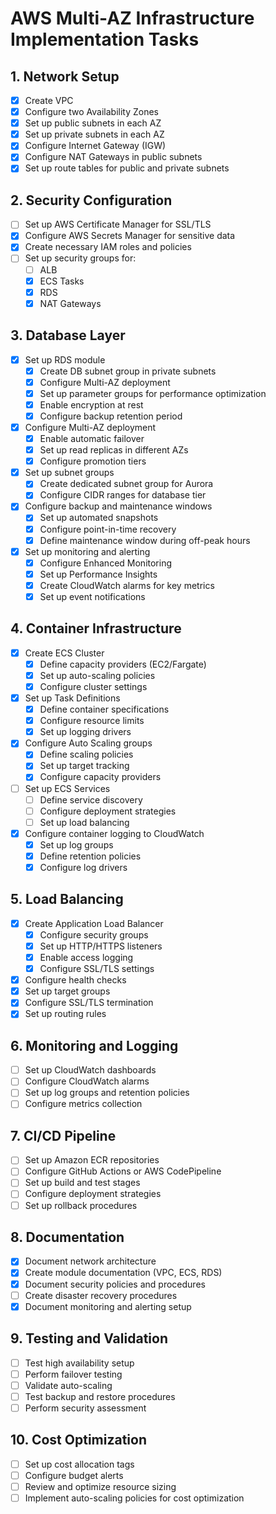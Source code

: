 # AWS Multi-AZ Infrastructure Implementation Tasks

## 1. Network Setup
- [x] Create VPC
- [x] Configure two Availability Zones
- [x] Set up public subnets in each AZ
- [x] Set up private subnets in each AZ
- [x] Configure Internet Gateway (IGW)
- [x] Configure NAT Gateways in public subnets
- [x] Set up route tables for public and private subnets

## 2. Security Configuration
- [ ] Set up AWS Certificate Manager for SSL/TLS
- [x] Configure AWS Secrets Manager for sensitive data
- [x] Create necessary IAM roles and policies
- [ ] Set up security groups for:
  - [ ] ALB
  - [x] ECS Tasks
  - [x] RDS
  - [x] NAT Gateways

## 3. Database Layer
- [x] Set up RDS module
  - [x] Create DB subnet group in private subnets
  - [x] Configure Multi-AZ deployment
  - [x] Set up parameter groups for performance optimization
  - [x] Enable encryption at rest
  - [x] Configure backup retention period
- [x] Configure Multi-AZ deployment
  - [x] Enable automatic failover
  - [x] Set up read replicas in different AZs
  - [x] Configure promotion tiers
- [x] Set up subnet groups
  - [x] Create dedicated subnet group for Aurora
  - [x] Configure CIDR ranges for database tier
- [x] Configure backup and maintenance windows
  - [x] Set up automated snapshots
  - [x] Configure point-in-time recovery
  - [x] Define maintenance window during off-peak hours
- [x] Set up monitoring and alerting
  - [x] Configure Enhanced Monitoring
  - [x] Set up Performance Insights
  - [x] Create CloudWatch alarms for key metrics
  - [x] Set up event notifications

## 4. Container Infrastructure
- [x] Create ECS Cluster
  - [x] Define capacity providers (EC2/Fargate)
  - [x] Set up auto-scaling policies
  - [x] Configure cluster settings
- [x] Set up Task Definitions
  - [x] Define container specifications
  - [x] Configure resource limits
  - [x] Set up logging drivers
- [x] Configure Auto Scaling groups
  - [x] Define scaling policies
  - [x] Set up target tracking
  - [x] Configure capacity providers
- [ ] Set up ECS Services
  - [ ] Define service discovery
  - [ ] Configure deployment strategies
  - [ ] Set up load balancing
- [x] Configure container logging to CloudWatch
  - [x] Set up log groups
  - [x] Define retention policies
  - [x] Configure log drivers

## 5. Load Balancing
- [x] Create Application Load Balancer
  - [x] Configure security groups
  - [x] Set up HTTP/HTTPS listeners
  - [x] Enable access logging
  - [x] Configure SSL/TLS settings
- [x] Configure health checks
- [x] Set up target groups
- [x] Configure SSL/TLS termination
- [x] Set up routing rules

## 6. Monitoring and Logging
- [ ] Set up CloudWatch dashboards
- [ ] Configure CloudWatch alarms
- [ ] Set up log groups and retention policies
- [ ] Configure metrics collection

## 7. CI/CD Pipeline
- [ ] Set up Amazon ECR repositories
- [ ] Configure GitHub Actions or AWS CodePipeline
- [ ] Set up build and test stages
- [ ] Configure deployment strategies
- [ ] Set up rollback procedures

## 8. Documentation
- [x] Document network architecture
- [x] Create module documentation (VPC, ECS, RDS)
- [x] Document security policies and procedures
- [ ] Create disaster recovery procedures
- [x] Document monitoring and alerting setup

## 9. Testing and Validation
- [ ] Test high availability setup
- [ ] Perform failover testing
- [ ] Validate auto-scaling
- [ ] Test backup and restore procedures
- [ ] Perform security assessment

## 10. Cost Optimization
- [ ] Set up cost allocation tags
- [ ] Configure budget alerts
- [ ] Review and optimize resource sizing
- [ ] Implement auto-scaling policies for cost optimization